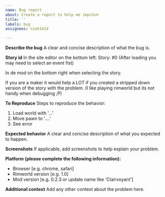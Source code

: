 ```yaml
---
name: Bug report
about: Create a report to help me improve
title: ''
labels: bug
assignees: niek1414

---
```


**Describe the bug**
A clear and concise description of what the bug is.

**Story id**
In the site editor on the bottom left:
Story: #0 (After loading you may need to select an event fist)

In de mod on the bottom right when selecting the story.

If you are a maker it would help a LOT if you created a stripped down version of the story with the problem. (I like playing rimworld but its not handy when debugging ;P)

**To Reproduce**
Steps to reproduce the behavior:
1. Load world with '...'
2. Move pawn to '....'
4. See error

**Expected behavior**
A clear and concise description of what you expected to happen.

**Screenshots**
If applicable, add screenshots to help explain your problem.

**Platform (please complete the following information):**
 - Browser [e.g. chrome, safari]
 - Rimworld version [e.g. 1.0]
 - Mod version [e.g. 0.2.3 or update name like 'Clairvoyant']

**Additional context**
Add any other context about the problem here.
